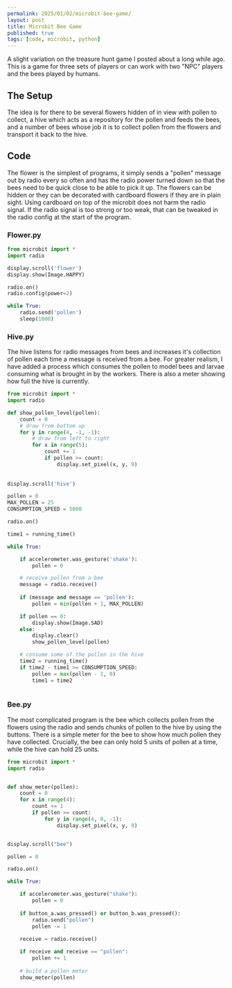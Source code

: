 ```yaml
---
permalink: 2025/01/02/microbit-bee-game/
layout: post
title: Microbit Bee Game
published: true
tags: [code, microbit, python]
---
```


A slight variation on the treasure hunt game I posted about a long while ago. This is a game for three sets of players or can work with two "NPC" players and the bees played by humans. 

## The Setup

The idea is for there to be several flowers hidden of in view with pollen to collect, a hive which acts as a repository for the pollen and feeds the bees, and a number of bees whose job it is
to collect pollen from the flowers and transport it back to the hive. 


## Code

The flower is the simplest of programs, it simply sends a "pollen" message out by radio every so often and has the radio power turned down so that the bees need to be quick close to be able to 
pick it up. The flowers can be hidden or they can be decorated with cardboard flowers if they are in plain sight. Using cardboard on top of the microbit does not harm the radio signal. If the radio signal
is too strong or too weak, that can be tweaked in the radio config at the start of the program. 

### Flower.py

```python
from microbit import *
import radio

display.scroll('flower')
display.show(Image.HAPPY)

radio.on()
radio.config(power=2)

while True:
    radio.send('pollen')
    sleep(1000)

```

### Hive.py

The hive listens for radio messages from bees and increases it's collection of pollen each time a message is received from a bee. For greater realism, I have added a process which 
consumes the pollen to model bees and larvae consuming what is brought in by the workers. There is also a meter showing how full the hive is currently.

```python
from microbit import *
import radio

def show_pollen_level(pollen):
    count = 0
    # draw from bottom up
    for y in range(4, -1, -1):
        # draw from left to right
        for x in range(5):
            count += 1
            if pollen >= count:
                display.set_pixel(x, y, 9)
                
            
display.scroll('hive')

pollen = 0
MAX_POLLEN = 25
CONSUMPTION_SPEED = 5000

radio.on()

time1 = running_time()

while True:

    if accelerometer.was_gesture('shake'):
        pollen = 0

    # receive pollen from a bee
    message = radio.receive()
    
    if (message and message == 'pollen'):
        pollen = min(pollen + 1, MAX_POLLEN)

    if pollen == 0:
        display.show(Image.SAD)
    else:
        display.clear()
        show_pollen_level(pollen)

    # consume some of the pollen in the hive
    time2 = running_time()
    if time2 - time1 >= CONSUMPTION_SPEED:
        pollen = max(pollen - 1, 0)
        time1 = time2
    
```

### Bee.py

The most complicated program is the bee which collects pollen from the flowers using the radio and sends chunks of pollen to the hive by using the buttons. There is a simple 
meter for the bee to show how much pollen they have collected. Crucially, the bee can only hold 5 units of pollen at a time, while the hive can hold 25 units. 

```python
from microbit import *
import radio


def show_meter(pollen):
    count = 0
    for x in range(4):
        count += 1
        if pollen >= count:
            for y in range(4, 0, -1):
                display.set_pixel(x, y, 9)


display.scroll("bee")

pollen = 0

radio.on()

while True:

    if accelerometer.was_gesture("shake"):
        pollen = 0
        
    if button_a.was_pressed() or button_b.was_pressed():
        radio.send("pollen")
        pollen -= 1
        
    receive = radio.receive()

    if receive and receive == "pollen":
        pollen += 1
        
    # build a pollen meter
    show_meter(pollen)

```
